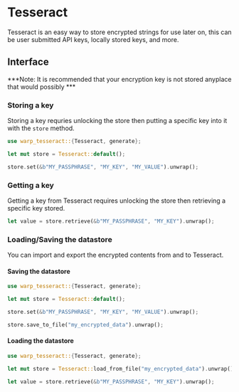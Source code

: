 # Tesseract

Tesseract is an easy way to store encrypted strings for use later on, this can be user submitted API keys, locally stored keys, and more.

## Interface

***Note: It is recommended that your encryption key is not stored anyplace that would possibly ***

### Storing a key

Storing a key requries unlocking the store then putting a specific key into it with the `store` method. 

```rust
use warp_tesseract::{Tesseract, generate};

let mut store = Tesseract::default();

store.set(&b"MY_PASSPHRASE", "MY_KEY", "MY_VALUE").unwrap();
```

### Getting a key

Getting a key from Tesseract requires unlocking the store then retrieving a specific key stored. 
```rust
let value = store.retrieve(&b"MY_PASSPHRASE", "MY_KEY").unwrap();
```

### Loading/Saving the datastore

You can import and export the encrypted contents from and to Tesseract.

#### Saving the datastore
```rust
use warp_tesseract::{Tesseract, generate};

let mut store = Tesseract::default();

store.set(&b"MY_PASSPHRASE", "MY_KEY", "MY_VALUE").unwrap();

store.save_to_file("my_encrypted_data").unwrap();
```

#### Loading the datastore
```rust
use warp_tesseract::{Tesseract, generate};

let mut store = Tesseract::load_from_file("my_encrypted_data").unwrap();

let value = store.retrieve(&b"MY_PASSPHRASE", "MY_KEY").unwrap();
```